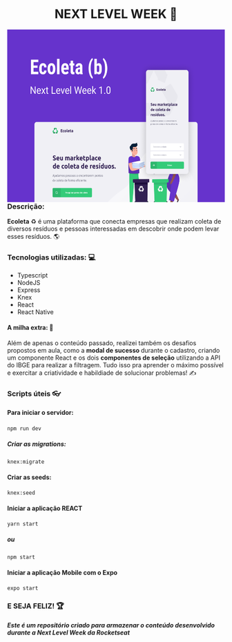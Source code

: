 <h1 align="center">NEXT LEVEL WEEK 🚀 </h1>
<img height="400" src="./web/src/assets/Ecoleta.png" align="right">

### Descrição:

<b>Ecoleta</b> ♻ é uma plataforma que conecta empresas que realizam coleta de diversos resíduos e pessoas interessadas em descobrir onde podem levar esses resíduos. 🌎 

### Tecnologias utilizadas: 💻 

* Typescript
* NodeJS
* Express
* Knex
* React
* React Native

#### A milha extra: 🚀 

Além de apenas o conteúdo passado, realizei também os desafios propostos em aula, como a <b>modal de sucesso </b> durante o cadastro, criando um componente React e os dois <b>componentes de seleção</b> utilizando a API do IBGE para realizar a filtragem. Tudo isso pra aprender o máximo possível e exercitar a criatividade e habildiade de solucionar problemas! ✍ 

### Scripts úteis 👓 

#### Para iniciar o servidor:

```npm run dev```

##### Criar as migrations: 

```knex:migrate```

#### Criar as seeds:

```knex:seed```

#### Iniciar a aplicação REACT

```yarn start```
##### ou
```npm start```

#### Iniciar a aplicação Mobile com o Expo

```expo start```

### E SEJA FELIZ! 🏆 

##### Este é um repositório criado para armazenar o conteúdo desenvolvido durante a Next Level Week da Rocketseat
